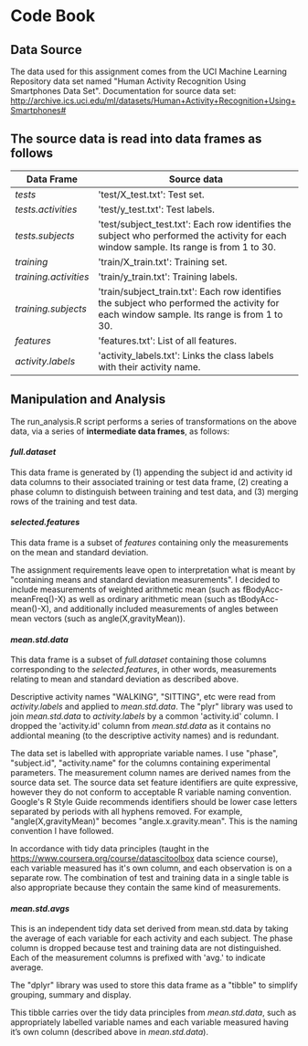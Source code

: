 # Code Book

## Data Source

The data used for this assignment comes from the UCI Machine Learning Repository data set named "Human Activity Recognition Using Smartphones Data Set".  Documentation for source data set:
http://archive.ics.uci.edu/ml/datasets/Human+Activity+Recognition+Using+Smartphones#

## The source data is read into data frames as follows

Data Frame              | Source data
------------------------|--------------------------------------------
*tests*             | 'test/X_test.txt': Test set.
*tests.activities*  | 'test/y_test.txt': Test labels.
*tests.subjects*    | 'test/subject_test.txt': Each row identifies the subject who performed the activity for each window sample. Its range is from 1 to 30.
*training*          | 'train/X_train.txt': Training set.
*training.activities* | 'train/y_train.txt': Training labels.
*training.subjects* | 'train/subject_train.txt': Each row identifies the subject who performed the activity for each window sample. Its range is from 1 to 30.
*features*          | 'features.txt': List of all features.
*activity.labels*   | 'activity_labels.txt': Links the class labels with their activity name.

## Manipulation and Analysis

The run_analysis.R script performs a series of transformations on the above data, via a series of **intermediate data frames**, as follows:

#### _full.dataset_
This data frame is generated by (1) appending the subject id and activity id data columns to their associated training or test data frame, (2) creating a phase column to distinguish between training and test data, and (3) merging rows of the training and test data.

#### _selected.features_
This data frame is a subset of *features* containing only the measurements on the mean and standard deviation.

The assignment requirements leave open to interpretation what is meant by "containing means and standard deviation measurements". I decided to include measurements of weighted arithmetic mean (such as fBodyAcc-meanFreq()-X) as well as ordinary arithmetic mean (such as tBodyAcc-mean()-X), and additionally included measurements of angles between mean vectors (such as angle(X,gravityMean)).

#### _mean.std.data_
This data frame is a subset of *full.dataset* containing those columns corresponding to the *selected.features*, in other words, measurements relating to mean and standard deviation as described above.

Descriptive activity names "WALKING", "SITTING", etc were read from *activity.labels* and applied to *mean.std.data*.  The "plyr" library was used to join *mean.std.data* to *activity.labels* by a common 'activity.id' column.  I dropped the 'activity.id' column from *mean.std.data* as it contains no addiontal meaning (to the descriptive activity names) and is redundant.

The data set is labelled with appropriate variable names.  I use "phase", "subject.id", "activity.name" for the columns containing experimental parameters. The measurement column names are derived names from the source data set.  The source data set feature identifiers are quite expressive, however they do not conform to acceptable R variable naming convention. Google's R Style Guide recommends identifiers should be lower case letters separated by periods with all hyphens removed.  For example, "angle(X,gravityMean)" becomes "angle.x.gravity.mean".  This is the naming convention I have followed.

In accordance with tidy data principles (taught in the https://www.coursera.org/course/datascitoolbox data science course), each variable measured has it's own column, and each observation is on a separate row.  The combination of test and training data in a single table is also appropriate because they contain the same kind of measurements.

#### _mean.std.avgs_
This is an independent tidy data set derived from mean.std.data by taking the average of each variable for each activity and each subject.  The phase column is dropped because test and training data are not distinguished.  Each of the measurement columns is prefixed with 'avg.' to indicate average.

The "dplyr" library was used to store this data frame as a "tibble" to simplify grouping, summary and display.

This tibble carries over the tidy data principles from *mean.std.data*, such as appropriately labelled variable names and each variable measured having it’s own column (described above in *mean.std.data*).



